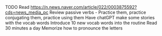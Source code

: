TODO
Read https://n.news.naver.com/article/022/0003875592?cds=news_media_pc
Review passive verbs
    - Practice them, practice conjugating them, practice using them
Have chatGPT make some stories with the vocab words
Introduce 10 new vocab words into the routine
Read 30 minutes a day
Memorize how to pronounce the letters




